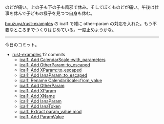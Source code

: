 のどが痛い。上の子も下の子も風邪で休み。そしてぼくものどが痛い。午後は仕事を休んで子どもの様子を見つつ自身も休む。

[bouzuya/rust-examples] の ical1 で雑に other-param の対応を入れた。もう不要なところまでつくりはじめている。一度止めようかな。

---

今日のコミット。

- [rust-examples](https://github.com/bouzuya/rust-examples) 12 commits
  - [ical1: Add CalendarScale::with_parameters](https://github.com/bouzuya/rust-examples/commit/bd32d589cc29034de8969054d283248e98222640)
  - [ical1: Add OtherParam::to_escaped](https://github.com/bouzuya/rust-examples/commit/a5277ee426092f33101d8642e217003b48f7856f)
  - [ical1: Add XParam::to_escaped](https://github.com/bouzuya/rust-examples/commit/ed2055dbe7addfcd6d3fadb07ca353cdb5588132)
  - [ical1: Add IanaParam::to_escaped](https://github.com/bouzuya/rust-examples/commit/a8d59e74b57f5e1161a5391076bbbd51e1de08b0)
  - [ical1: Rename CalendarScale::from_value](https://github.com/bouzuya/rust-examples/commit/f1c1a4b3778a86d998a7a996ca4fd89e68c85d2a)
  - [ical1: Add OtherParam](https://github.com/bouzuya/rust-examples/commit/9ea1325d7f9bec8ffe7886b9086a61f79f4e196e)
  - [ical1: Add XParam](https://github.com/bouzuya/rust-examples/commit/4b3c7c389e8096bf35b21923d8241552ddc8999e)
  - [ical1: Add XName](https://github.com/bouzuya/rust-examples/commit/0150fdbeadc8e5dc36b76cf04c8a73053b32009b)
  - [ical1: Add IanaParam](https://github.com/bouzuya/rust-examples/commit/bfc57be45d8301fb48743be78d8cfc8d5cde88d7)
  - [ical1: Add IanaToken](https://github.com/bouzuya/rust-examples/commit/d13b0ef9ea1d6a9f7e3bea968710977d9c7034ea)
  - [ical1: Extract param_value mod](https://github.com/bouzuya/rust-examples/commit/2ea7c9df507eb418c984691c71540f60767c3d33)
  - [ical1: Add ParamValue](https://github.com/bouzuya/rust-examples/commit/92ae6a0090df3f16f23b5f0c62c1ecc024b863e8)

[bouzuya/rust-examples]: https://github.com/bouzuya/rust-examples
